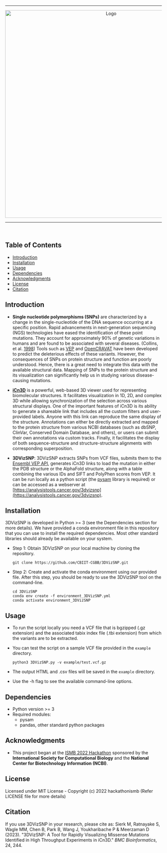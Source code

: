 ***

<p align="center">
  <img width="666" alt="Logo" src="https://github.com/CBIIT-CGBB/3DVizSNP/assets/56087985/83be1453-ce64-42dc-accb-d06a0c95bcf3">
</p>


***

</br>

## Table of Contents
- [Introduction](#Introduction)
- [Installation](#Installation)
- [Usage](#Usage)
- [Dependencies](#Dependencies)
- [Acknowledgments](#Acknowledgments)
- [License](#License)
- [Citation](#Citation)

## Introduction

- **Single nucleotide polymorphisms (SNPs)** are characterized by a change in the single-nucleotide of the DNA sequence occurring at a specific position. Rapid advancements in next-generation sequencing (NGS) technologies have eased the identification of these point mutations. They account for approximately 90% of genetic variations in humans and are found to be associated with several diseases. (Collins, et al. [1998](https://genome.cshlp.org/content/8/12/1229.short)) Tools such as [VEP](https://useast.ensembl.org/info/docs/tools/vep/index.html) and [OpenCRAVAT](https://opencravat.org) have been developed to predict the deleterious effects of these variants. However, the consequences of SNPs on protein structure and function are poorly understood. Hence, there is a great need to integrate this data with the available structural data. Mapping of SNPs to the protein structure and its visualization can significantly help us in studying various disease-causing mutations.

- **[iCn3D](https://www.ncbi.nlm.nih.gov/Structure/icn3d/)** is a powerful, web-based 3D viewer used for representing biomolecular structures. It facilitates visualization in 1D, 2D, and complex 3D while allowing synchronization of the selection across various structural displays. One of the important features of iCn3D is its ability to generate a shareable link that includes all the custom filters and user-provided labels. Anyone with this link can reproduce the same display of the structure. Annotations can either be directly extracted and mapped to the protein structure from various NCBI databases (such as dbSNP, ClinVar, Conserved Domain Database, and others), or users can submit their own annotations via custom tracks. Finally, it facilitates the display of both sequence-structure and structure-structure alignments with corresponding superposition.

- **3DVizSNP**: 3DVizSNP extracts SNPs from VCF files, submits them to the [Ensembl VEP API](https://rest.ensembl.org/#VEP), generates iCn3D links to load the mutation in either the PDB structure or the AlphaFold structure, along with a table combining the various IDs and SIFT and PolyPhen scores from VEP. It can be run locally as a python script (the [pysam](https://pysam.readthedocs.io/en/latest/installation.html) library is required) or can be accessed as a webserver at [https://analysistools.cancer.gov/3dvizsnp](https://analysistools.cancer.gov/3dvizsnp).

## Installation
3DVizSNP is developed in Python >= 3 (see the Dependencies section for more details). We have provided a conda environment file in this repository that you can use to install the required dependencies. Most other standard libraries should already be available on your system.

- Step 1: Obtain 3DVizSNP on your local machine by cloning the repository.

  ```
  git clone https://github.com/CBIIT-CGBB/3DVizSNP.git 
  ```

- Step 2: Create and activate the conda environment using our provided file. After this step, you should be ready to use the 3DVizSNP tool on the command-line.

  ```
  cd 3DVizSNP
  conda env create -f environment_3DVizSNP.yml
  conda activate environment_3DVizSNP
  ```

## Usage

- To run the script locally you need a VCF file that is bgzipped (.gz extension) and the associated tabix index file (.tbi extension) from which the variants are to be extracted. 

- You can test the script on a sample VCF file provided in the `example` directory.

  ```
  python3 3DVizSNP.py -v example/test.vcf.gz 
  ```

- The output HTML and .csv files will be saved in the `example` directory.

- Use the -h flag to see the available command-line options.

## Dependencies
- Python version >= 3
- Required modules:
  * pysam
  * pandas, other standard python packages

## Acknowledgments
- This project began at the [ISMB 2022 Hackathon](https://github.com/hackathonismb/VizSNP-St) sponsored by the **International Society for Computational Biology** and the **National Center for Biotechnology Information (NCBI)**.

## License
Licensed under MIT License - Copyright (c) 2022 hackathonismb (Refer LICENSE file for more details)

## Citation
If you use 3DVizSNP in your research, please cite as: Sierk M, Ratnayake S, Wagle MM, Chen B, Park B, Wang J, Youkharibache P & Meerzaman D (2023). "3DVizSNP: A Tool for Rapidly Visualizing Missense Mutations Identified in High Throughput Experiments in iCn3D." <i>BMC Bioinformatics</i>, 24, 244.
